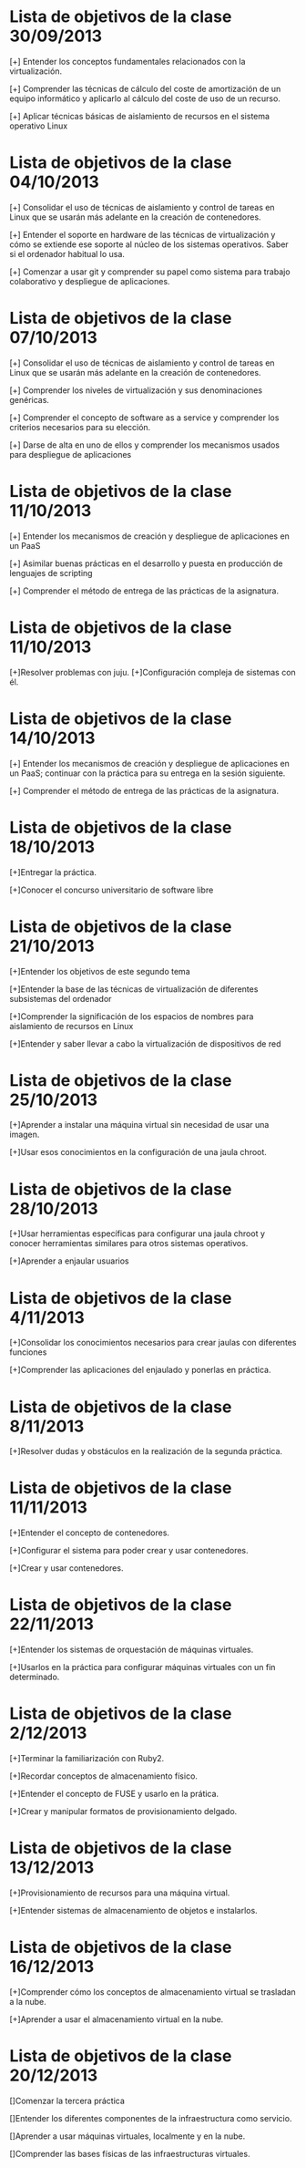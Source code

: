 Lista de objetivos de la clase 30/09/2013
=========================================

[+] Entender los conceptos fundamentales relacionados con la virtualización.

[+] Comprender las técnicas de cálculo del coste de amortización de un equipo informático y aplicarlo al cálculo del 
coste de uso de un recurso.

[+] Aplicar técnicas básicas de aislamiento de recursos en el sistema operativo Linux


Lista de objetivos de la clase 04/10/2013
=========================================

[+] Consolidar el uso de técnicas de aislamiento y control de tareas en Linux que se usarán más adelante en la 
creación de contenedores.
 
[+] Entender el soporte en hardware de las técnicas de virtualización y cómo se extiende ese soporte al núcleo 
de los sistemas operativos. Saber si el ordenador habitual lo usa.

[+] Comenzar a usar git y comprender su papel como sistema para trabajo colaborativo y despliegue de aplicaciones.

Lista de objetivos de la clase 07/10/2013
=========================================

[+] Consolidar el uso de técnicas de aislamiento y control de tareas en Linux que se usarán más adelante en la creación de contenedores.

[+] Comprender los niveles de virtualización y sus denominaciones genéricas.

[+] Comprender el concepto de software as a service y comprender los criterios necesarios para su elección.

[+] Darse de alta en uno de ellos y comprender los mecanismos usados para despliegue de aplicaciones

Lista de objetivos de la clase 11/10/2013
=========================================

[+] Entender los mecanismos de creación y despliegue de aplicaciones en un PaaS

[+] Asimilar buenas prácticas en el desarrollo y puesta en producción de lenguajes de scripting

[+] Comprender el método de entrega de las prácticas de la asignatura.



Lista de objetivos de la clase 11/10/2013
=========================================

[+]Resolver problemas con juju.
[+]Configuración compleja de sistemas con él.


Lista de objetivos de la clase 14/10/2013
=========================================

[+] Entender los mecanismos de creación y despliegue de aplicaciones en un PaaS; continuar con la práctica para su entrega en la sesión siguiente. 

[+] Comprender el método de entrega de las prácticas de la asignatura.

Lista de objetivos de la clase 18/10/2013
=========================================

[+]Entregar la práctica.

[+]Conocer el concurso universitario de software libre


Lista de objetivos de la clase 21/10/2013
=========================================

[+]Entender los objetivos de este segundo tema

[+]Entender la base de las técnicas de virtualización de diferentes subsistemas del ordenador

[+]Comprender la significación de los espacios de nombres para aislamiento de recursos en Linux

[+]Entender y saber llevar a cabo la virtualización de dispositivos de red


Lista de objetivos de la clase 25/10/2013
=========================================

[+]Aprender a instalar una máquina virtual sin necesidad de usar una imagen.

[+]Usar esos conocimientos en la configuración de una jaula chroot.



Lista de objetivos de la clase 28/10/2013
=========================================

[+]Usar herramientas específicas para configurar una jaula chroot y conocer herramientas similares para otros sistemas operativos.

[+]Aprender a enjaular usuarios

Lista de objetivos de la clase 4/11/2013
=========================================

[+]Consolidar los conocimientos necesarios para crear jaulas con diferentes funciones

[+]Comprender las aplicaciones del enjaulado y ponerlas en práctica.

Lista de objetivos de la clase 8/11/2013
=========================================

[+]Resolver dudas y obstáculos en la realización de la segunda práctica.


Lista de objetivos de la clase 11/11/2013
=========================================

[+]Entender el concepto de contenedores.

[+]Configurar el sistema para poder crear y usar contenedores.

[+]Crear y usar contenedores.


Lista de objetivos de la clase 22/11/2013
=========================================

[+]Entender los sistemas de orquestación de máquinas virtuales.


[+]Usarlos en la práctica para configurar máquinas virtuales con un fin determinado.




Lista de objetivos de la clase 2/12/2013
=========================================

[+]Terminar la familiarización con Ruby2.

[+]Recordar conceptos de almacenamiento físico.

[+]Entender el concepto de FUSE y usarlo en la prática.

[+]Crear y manipular formatos de provisionamiento delgado.



Lista de objetivos de la clase 13/12/2013
=========================================

[+]Provisionamiento de recursos para una máquina virtual.

[+]Entender sistemas de almacenamiento de objetos e instalarlos.


Lista de objetivos de la clase 16/12/2013
=========================================


[+]Comprender cómo los conceptos de almacenamiento virtual se trasladan a la nube.
   
[+]Aprender a usar el almacenamiento virtual en la nube.


Lista de objetivos de la clase 20/12/2013
=========================================

[]Comenzar la tercera práctica

[]Entender los diferentes componentes de la infraestructura como servicio.

[]Aprender a usar máquinas virtuales, localmente y en la nube.

[]Comprender las bases físicas de las infraestructuras virtuales.



